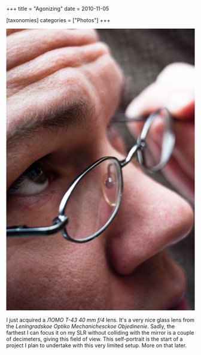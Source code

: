 +++
title = "Agonizing"
date = 2010-11-05

[taxonomies]
categories = ["Photos"]
+++

![Agonizing](agonizing.jpeg)

I just acquired a _ЛОМО Т-43 40 mm f/4_ lens. It's a very nice glass lens from the _Leningradskoe Optiko Mechanichesckoe Objedinenie_. Sadly, the farthest I can focus it on my SLR without colliding with the mirror is a couple of decimeters, giving this field of view. This self-portrait is the start of a project I plan to undertake with this very limited setup. More on that later.
